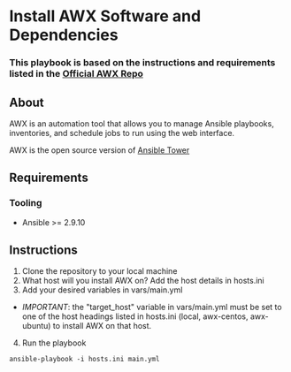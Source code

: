 # Install AWX Software and Dependencies
### This playbook is based on the instructions and requirements listed in the [Official AWX Repo](https://github.com/ansible/awx)

## About
AWX is an automation tool that allows you to manage Ansible playbooks, inventories, and schedule jobs to run using the web interface.

AWX is the open source version of [Ansible Tower](https://www.ansible.com/products/tower)

## Requirements
### Tooling
- Ansible >= 2.9.10

## Instructions
1. Clone the repository to your local machine
2. What host will you install AWX on? Add the host details in hosts.ini 
3. Add your desired variables in vars/main.yml
 -  *IMPORTANT*: the "target_host" variable in vars/main.yml must be set to one of the host headings listed in hosts.ini (local, awx-centos, awx-ubuntu) to install AWX on that host. 
4. Run the playbook
 ```
 ansible-playbook -i hosts.ini main.yml
 ```